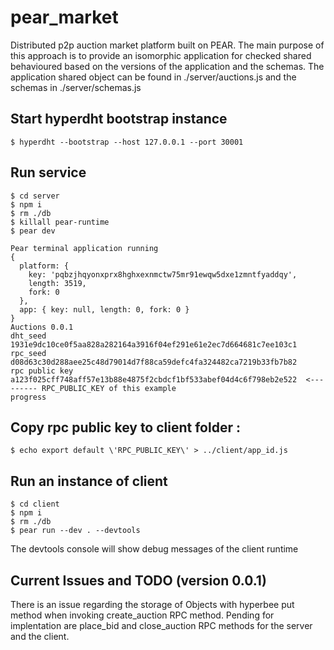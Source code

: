 # pear_market
Distributed p2p auction market platform built on PEAR.
The main purpose of this approach is to provide an isomorphic application for checked shared behavioured based on the versions of the application and the schemas.
The application shared object can be found in ./server/auctions.js and the schemas in ./server/schemas.js

## Start hyperdht bootstrap instance
```
$ hyperdht --bootstrap --host 127.0.0.1 --port 30001
```

## Run service
```
$ cd server
$ npm i
$ rm ./db
$ killall pear-runtime
$ pear dev

Pear terminal application running
{
  platform: {
    key: 'pqbzjhqyonxprx8hghxexnmctw75mr91ewqw5dxe1zmntfyaddqy',
    length: 3519,
    fork: 0
  },
  app: { key: null, length: 0, fork: 0 }
}
Auctions 0.0.1
dht_seed  1931e9dc10ce0f5aa828a282164a3916f04ef291e61e2ec7d664681c7ee103c1
rpc_seed  d08d63c30d288aee25c48d79014d7f88ca59defc4fa324482ca7219b33fb7b82
rpc public key  a123f025cff748aff57e13b88e4875f2cbdcf1bf533abef04d4c6f798eb2e522  <--------- RPC_PUBLIC_KEY of this example
progress
```

## Copy rpc public key to client folder :

```
$ echo export default \'RPC_PUBLIC_KEY\' > ../client/app_id.js
```

## Run an instance of client
```
$ cd client
$ npm i
$ rm ./db
$ pear run --dev . --devtools
```
The devtools console will show debug messages of the client runtime

## Current Issues and TODO (version 0.0.1)

There is an issue regarding the storage of Objects with hyperbee put method when invoking create_auction RPC method.
Pending for implentation are place_bid and close_auction RPC methods for the server and the client.
